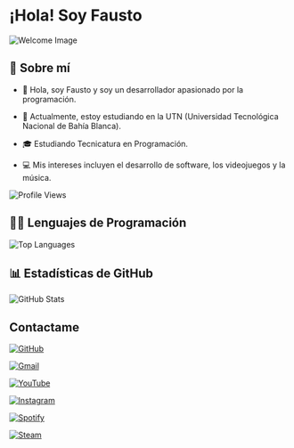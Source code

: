 # ¡Hola! Soy Fausto



![Welcome Image](https://drive.google.com/uc?id=1TDHPQPrgEv75iGzxUR6X8JqpHAkPpZwE)



## 🌟 Sobre mí

- 👋 Hola, soy Fausto y soy un desarrollador apasionado por la programación.

- 💼 Actualmente, estoy estudiando en la UTN (Universidad Tecnológica Nacional de Bahía Blanca).

- 🎓 Estudiando Tecnicatura en Programación.

- 💻 Mis intereses incluyen el desarrollo de software, los videojuegos y la música.



![Profile Views](https://komarev.com/ghpvc/?username=fashur12&color=blue)



## 🧑‍💻 Lenguajes de Programación



![Top Languages](https://github-readme-stats.vercel.app/api/top-langs/?username=fashur12&layout=compact&hide=html&theme=dark)



## 📊 Estadísticas de GitHub



![GitHub Stats](https://github-readme-stats.vercel.app/api?username=fashur12&show_icons=true&hide_title=true&count_private=true&hide=prs&theme=dark)



## Contactame  

[![GitHub](https://img.shields.io/badge/GitHub-181717?style=for-the-badge&logo=github)](https://github.com/fashur12)  

[![Gmail](https://img.shields.io/badge/Gmail-D14836?style=for-the-badge&logo=gmail)](mailto:fausdesch2210@gmail.com)  

[![YouTube](https://img.shields.io/badge/YouTube-FF0000?style=for-the-badge&logo=youtube)](https://www.youtube.com/@itsfausto7939)  

[![Instagram](https://img.shields.io/badge/Instagram-E4405F?style=for-the-badge&logo=instagram)](https://www.instagram.com/xfaustodeschx/)  

[![Spotify](https://img.shields.io/badge/Spotify-1DB954?style=for-the-badge&logo=spotify)](https://open.spotify.com/user/2gewnjiaek8qm1788lyappvef?si=80b38d3dff96457d)  

[![Steam](https://img.shields.io/badge/Steam-000000?style=for-the-badge&logo=steam)](https://steamcommunity.com/profiles/76561198999313443/)  
